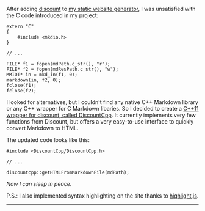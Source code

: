 After adding [discount](http://www.pell.portland.or.us/~orc/Code/discount/) to [my static website generator](https://github.com/SuperV1234/WEBVittorioRomeo2), I was unsatisfied with the C code introduced in my project:

	extern "C" 
	{
		#include <mkdio.h>
	}

	// ...

	FILE* f1 = fopen(mdPath.c_str(), "r");
	FILE* f2 = fopen(mdResPath.c_str(), "w");
	MMIOT* in = mkd_in(f1, 0);
	markdown(in, f2, 0);
	fclose(f1);
	fclose(f2);


I looked for alternatives, but I couldn't find any native C++ Markdown library or any C++ wrapper for C Markdown libaries.
So I decided to create a [C++11 wrapper for discount, called DiscountCpp](https://github.com/SuperV1234/DiscountCpp). It currently implements very few functions from Discount, but offers a very easy-to-use interface to quickly convert Markdown to HTML.

The updated code looks like this:

	#include <DiscountCpp/DiscountCpp.h>

	// ...

	discountcpp::getHTMLFromMarkdownFile(mdPath);

*Now I can sleep in peace.*

P.S.: I also implemented syntax highlighting on the site thanks to [highlight.js](http://softwaremaniacs.org/soft/highlight/en/).

---